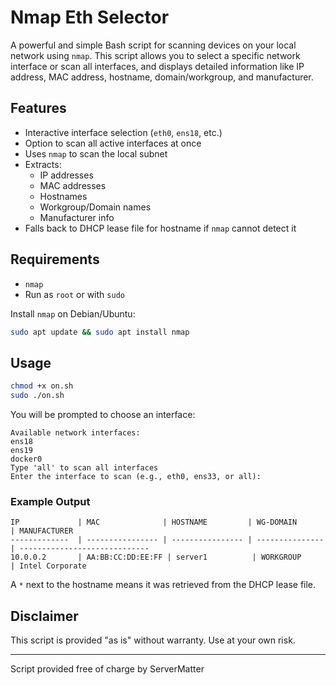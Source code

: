 # Nmap Eth Selector

A powerful and simple Bash script for scanning devices on your local network using `nmap`. This script allows you to select a specific network interface or scan all interfaces, and displays detailed information like IP address, MAC address, hostname, domain/workgroup, and manufacturer.

## Features

- Interactive interface selection (`eth0`, `ens18`, etc.)
- Option to scan all active interfaces at once
- Uses `nmap` to scan the local subnet
- Extracts:
  - IP addresses
  - MAC addresses
  - Hostnames
  - Workgroup/Domain names
  - Manufacturer info
- Falls back to DHCP lease file for hostname if `nmap` cannot detect it

## Requirements

- `nmap`
- Run as `root` or with `sudo`

Install `nmap` on Debian/Ubuntu:
```bash
sudo apt update && sudo apt install nmap
```

## Usage

```bash
chmod +x on.sh
sudo ./on.sh
```

You will be prompted to choose an interface:
```
Available network interfaces:
ens18
ens19
docker0
Type 'all' to scan all interfaces
Enter the interface to scan (e.g., eth0, ens33, or all):
```

### Example Output
```
IP             | MAC              | HOSTNAME         | WG-DOMAIN      | MANUFACTURER                 
-------------  | ---------------- | ---------------- | ---------------| -----------------------------
10.0.0.2       | AA:BB:CC:DD:EE:FF | server1          | WORKGROUP      | Intel Corporate              
```

A `*` next to the hostname means it was retrieved from the DHCP lease file.

## Disclaimer

This script is provided "as is" without warranty. Use at your own risk.

---
Script provided free of charge by ServerMatter
